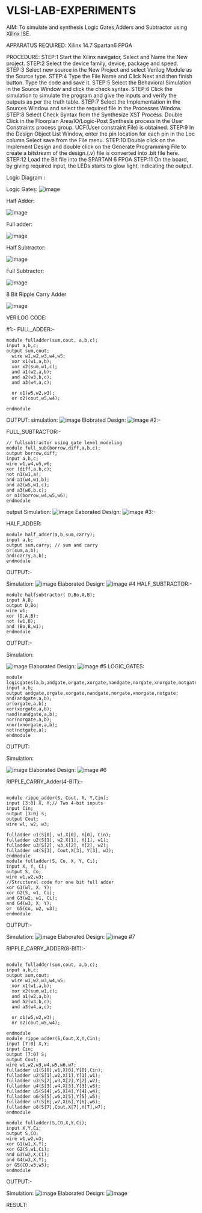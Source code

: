 # VLSI-LAB-EXPERIMENTS
AIM: To simulate and synthesis Logic Gates,Adders and Subtractor using Xilinx ISE.

APPARATUS REQUIRED: Xilinx 14.7 Spartan6 FPGA

PROCEDURE: STEP:1 Start the Xilinx navigator, Select and Name the New project. STEP:2 Select the device family, device, package and speed. STEP:3 Select new source in the New Project and select Verilog Module as the Source type. STEP:4 Type the File Name and Click Next and then finish button. Type the code and save it. STEP:5 Select the Behavioral Simulation in the Source Window and click the check syntax. STEP:6 Click the simulation to simulate the program and give the inputs and verify the outputs as per the truth table. STEP:7 Select the Implementation in the Sources Window and select the required file in the Processes Window. STEP:8 Select Check Syntax from the Synthesize XST Process. Double Click in the Floorplan Area/IO/Logic-Post Synthesis process in the User Constraints process group. UCF(User constraint File) is obtained. STEP:9 In the Design Object List Window, enter the pin location for each pin in the Loc column Select save from the File menu. STEP:10 Double click on the Implement Design and double click on the Generate Programming File to create a bitstream of the design.(.v) file is converted into .bit file here. STEP:12 Load the Bit file into the SPARTAN 6 FPGA STEP:11 On the board, by giving required input, the LEDs starts to glow light, indicating the output.

Logic Diagram :

Logic Gates:
![image](https://github.com/navaneethans/VLSI-LAB-EXPERIMENTS/assets/6987778/ee17970c-3ac9-4603-881b-88e2825f41a4)


Half Adder:

![image](https://github.com/navaneethans/VLSI-LAB-EXPERIMENTS/assets/6987778/0e1ecb96-0c25-4556-832b-aeeedfdfe7b9)


Full adder:

![image](https://github.com/navaneethans/VLSI-LAB-EXPERIMENTS/assets/6987778/9bb3964c-438f-469d-a3de-c1cca6f323fb)


Half Subtractor:

![image](https://github.com/navaneethans/VLSI-LAB-EXPERIMENTS/assets/6987778/731470b7-eb4e-49f8-8bb7-2994052a7184)



Full Subtractor:

![image](https://github.com/navaneethans/VLSI-LAB-EXPERIMENTS/assets/6987778/d66f874b-c1f2-44b3-a035-7149b56430c1)



8 Bit Ripple Carry Adder

![image](https://github.com/navaneethans/VLSI-LAB-EXPERIMENTS/assets/6987778/7385a408-40a5-4203-8050-b72818622d79)



VERILOG CODE:

#1:-
FULL_ADDER:-
```
module fulladder(sum,cout, a,b,c);
input a,b,c;
output sum,cout;
  wire w1,w2,w3,w4,w5;
  xor x1(w1,a,b);
  xor x2(sum,w1,c);  
  and a1(w2,a,b);
  and a2(w3,b,c);
  and a3(w4,a,c);
  
  or o1(w5,w2,w3);
  or o2(cout,w5,w4);
    
endmodule
```

OUTPUT:
simulation:
![image](https://github.com/Praveen77suklachari/VLSI-LAB-EXP-1/assets/124765056/916e5047-a437-4a50-8232-49fa1ccd7b83)
Elobrated Design:
![image](https://github.com/Praveen77suklachari/VLSI-LAB-EXP-1/assets/124765056/84dcaac8-896f-4c86-8c47-5c7b03d96599)
#2:-

FULL_SUBTRACTOR:-
```
// fullsubtractor using gate level modeling
module full_sub(borrow,diff,a,b,c);
output borrow,diff;
input a,b,c;
wire w1,w4,w5,w6;
xor (diff,a,b,c);
not n1(w1,a);
and a1(w4,w1,b);
and a2(w5,w1,c);
and a3(w6,b,c);
or o1(borrow,w4,w5,w6);
endmodule
```
output
Simulation:
![image](https://github.com/Praveen77suklachari/VLSI-LAB-EXP-1/assets/124765056/abe9fe78-ebff-49a9-895d-c58178d18802)
Eaborated Design:
![image](https://github.com/Praveen77suklachari/VLSI-LAB-EXP-1/assets/124765056/2e29cfbb-c45b-4b00-80fc-8495d4d9adc5)
#3:-

HALF_ADDER:
```
module half_adder(a,b,sum,carry);
input a,b;
output sum,carry; // sum and carry
or(sum,a,b);
and(carry,a,b);
endmodule
```
OUTPUT:-

Simulation:
![image](https://github.com/Praveen77suklachari/VLSI-LAB-EXP-1/assets/124765056/43a02454-5e1e-4183-93d3-5dd7cdf479e3)
Elaborated Design:
![image](https://github.com/Praveen77suklachari/VLSI-LAB-EXP-1/assets/124765056/ea5d2619-e573-4569-b8f7-0c938b6b95dd)
#4 HALF_SUBTRACTOR:-
```
module halfsubtractor( D,Bo,A,B);
input A,B;
output D,Bo;
wire w1;
xor (D,A,B);
not (w1,B);
and (Bo,B,w1);
endmodule
```
OUTPUT:-

Simulation:

![image](https://github.com/Praveen77suklachari/VLSI-LAB-EXP-1/assets/124765056/69520379-b81c-4035-9967-4d786da26d0d)
Elaborated Design:
![image](https://github.com/Praveen77suklachari/VLSI-LAB-EXP-1/assets/124765056/d54692a9-957a-43aa-ae80-9b291c6abf15)
#5 LOGIC_GATES:
```
module logicgates(a,b,andgate,orgate,xorgate,nandgate,norgate,xnorgate,notgate);
input a,b;
output andgate,orgate,xorgate,nandgate,norgate,xnorgate,notgate;
and(andgate,a,b);
or(orgate,a,b);
xor(xorgate,a,b);
nand(nandgate,a,b);  
nor(norgate,a,b);
xnor(xnorgate,a,b);
not(notgate,a);
endmodule
```
OUTPUT:

Simulation:

![image](https://github.com/Praveen77suklachari/VLSI-LAB-EXP-1/assets/124765056/d98f573b-1d6a-4157-91bf-f6d9ecca99ec)
Elaborated Design:
![image](https://github.com/Praveen77suklachari/VLSI-LAB-EXP-1/assets/124765056/d3d29324-1cda-4699-a1aa-1f6e92fb1b5c)
#6

RIPPLE_CARRY_Adder(4-BIT):-
```

module rippe_adder(S, Cout, X, Y,Cin);
input [3:0] X, Y;// Two 4-bit inputs
input Cin;
output [3:0] S;
output Cout;
wire wl, w2, w3;

fulladder u1(S[0], w1,X[0], Y[0], Cin);
fulladder u2(S[1], w2,X[1], Y[1], w1);
fulladder u3(S[2], w3,X[2], Y[2], w2);
fulladder u4(S[3], Cout,X[3], Y[3], w3);
endmodule
module fulladder(S, Co, X, Y, Ci);
input X, Y, Ci;
output S, Co;
wire w1,w2,w3;
//Structural code for one bit full adder 
xor G1(wl, X, Y);
xor G2(S, w1, Ci);
and G3(w2, w1, Ci);
and G4(w3, X, Y);
or  G5(Co, w2, w3);
endmodule
```
OUTPUT:-

Simulation: 
![image](https://github.com/Praveen77suklachari/VLSI-LAB-EXP-1/assets/124765056/2791a816-7a03-4ab0-b995-aef9258324c2)
Elaborated Design:
![image](https://github.com/Praveen77suklachari/VLSI-LAB-EXP-1/assets/124765056/53a0a86f-0d09-4403-8299-cdd04a166b42)
#7

RIPPLE_CARRY_ADDER(8-BIT):-
```

module fulladder(sum,cout, a,b,c);
input a,b,c;
output sum,cout;
  wire w1,w2,w3,w4,w5;
  xor x1(w1,a,b);
  xor x2(sum,w1,c);  
  and a1(w2,a,b);
  and a2(w3,b,c);
  and a3(w4,a,c);
  
  or o1(w5,w2,w3);
  or o2(cout,w5,w4);
    
endmodule
module rippe_adder(S,Cout,X,Y,Cin);
input [7:0] X,Y;
input Cin;
output [7:0] S;
output Cout;
wire w1,w2,w3,w4,w5,w6,w7;
fulladder u1(S[0],w1,X[0],Y[0],Cin);
fulladder u2(S[1],w2,X[1],Y[1],w1);
fulladder u3(S[2],w3,X[2],Y[2],w2);
fulladder u4(S[3],w4,X[3],Y[3],w3);
fulladder u5(S[4],w5,X[4],Y[4],w4);
fulladder u6(S[5],w6,X[5],Y[5],w5);
fulladder u7(S[6],w7,X[6],Y[6],w6);
fulladder u8(S[7],Cout,X[7],Y[7],w7);
endmodule

module fulladder(S,CO,X,Y,Ci);
input X,Y,Ci;
output S,CO;
wire w1,w2,w3;
xor G1(w1,X,Y);
xor G2(S,w1,Ci);
and G3(w2,X,Ci);
and G4(w3,X,Y);
or G5(CO,w3,w3);
endmodule
```
OUTPUT:-

Simulation:
![image](https://github.com/Praveen77suklachari/VLSI-LAB-EXP-1/assets/124765056/a534d73f-05f8-4672-acaf-39211d80bf42)
Elaborated Design:
![image](https://github.com/Praveen77suklachari/VLSI-LAB-EXP-1/assets/124765056/2a32cd82-e525-4023-abf7-223c5e27c955)



RESULT:

